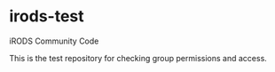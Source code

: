 irods-test
==========

iRODS Community Code

This is the test repository for checking group permissions and access.

